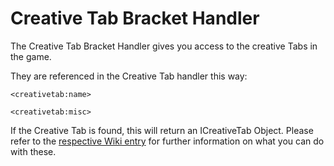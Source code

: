 # Creative Tab Bracket Handler

The Creative Tab Bracket Handler gives you access to the creative Tabs in the game. 

They are referenced in the Creative Tab handler this way:

```
<creativetab:name>

<creativetab:misc>
```

If the Creative Tab is found, this will return an ICreativeTab Object.
Please refer to the [respective Wiki entry](/Vanilla/CreativeTabs/ICreativeTab) for further information on what you can do with these.
